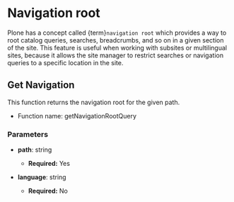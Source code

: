 # Navigation root

Plone has a concept called {term}`navigation root` which provides a way to root catalog queries, searches, breadcrumbs, and so on in a given section of the site.
This feature is useful when working with subsites or multilingual sites, because it allows the site manager to restrict searches or navigation queries to a specific location in the site.

## Get Navigation

This function returns the navigation root for the given path.

-   Function name: getNavigationRootQuery

### Parameters

-   **path**: string

    -   **Required:** Yes

-   **language**: string

    -   **Required:** No
